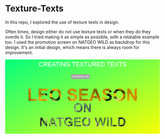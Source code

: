 # Texture-Texts
In this repo, I explored the use of texture texts in design.

Often times, design either do not use texture texts or when they do they overdo it. 
So I tried making it as simple as possible, with a relatable example too. I used the promotion screen on NATGEO WILD as backdrop for this design. It's an initial design, which means there is always room for improvement.  

![Textured Text](Textured-Text.png)
